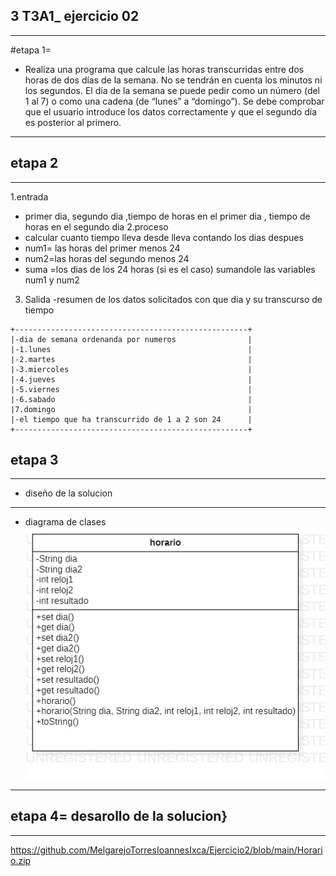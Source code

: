 ## 3 T3A1_ ejercicio 02
------------------------------------------------------------------------------------------------
#etapa 1=
- Realiza una programa que calcule las horas transcurridas entre dos horas de dos días de la semana. No se tendrán en cuenta los minutos ni los segundos. El día de la semana se puede pedir como un número (del 1 al 7) o como una cadena (de “lunes” a “domingo”). Se debe comprobar que el usuario introduce los datos correctamente y que el segundo día es posterior al primero.
------------------------------------------------------------------------------------------------
## etapa 2
-------------------------------------------------------------------------------------------------
1.entrada
- primer dia, segundo dia ,tiempo de horas en el primer dia , tiempo de horas en el segundo dia
2.proceso
- calcular cuanto tiempo lleva desde lleva contando los dias despues 
- num1= las horas del primer menos 24
- num2=las horas del segundo menos 24
- suma =los dias de los 24 horas (si es el caso) sumandole las variables num1 y num2
3. Salida
-resumen de los datos solicitados con que dia y su transcurso de tiempo 

~~~
+----------------------------------------------------+  
|-dia de semana ordenanda por numeros                |
|-1.lunes                                            |
|-2.martes                                           |
|-3.miercoles                                        |           
|-4.jueves                                           |
|-5.viernes                                          |
|-6.sabado                                           |
|7.domingo                                           |   
|-el tiempo que ha transcurrido de 1 a 2 son 24      |  
+----------------------------------------------------+
~~~
## etapa 3
----------------------------------------------------------------------------------------------
- diseño de la solucion
----------------------------------------------------------------------------------------------
- diagrama de clases 
![](https://github.com/MelgarejoTorresIoannesIxca/Ejercicio2/blob/main/horario.png)
---------------------------------------------------------------------------------------------
## etapa 4= desarollo de la solucion}
----------------------------------------------------------------------------------------------
https://github.com/MelgarejoTorresIoannesIxca/Ejercicio2/blob/main/Horario.zip
